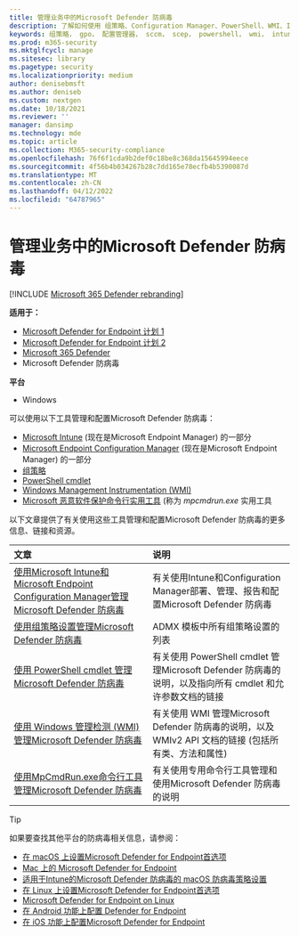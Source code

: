 ```yaml
---
title: 管理业务中的Microsoft Defender 防病毒
description: 了解如何使用 组策略、Configuration Manager、PowerShell、WMI、Intune 和命令行来管理 Microsoft Defender AV
keywords: 组策略， gpo， 配置管理器， sccm， scep， powershell， wmi， intune， defender， 防病毒， 防恶意软件， 安全性， 保护
ms.prod: m365-security
ms.mktglfcycl: manage
ms.sitesec: library
ms.pagetype: security
ms.localizationpriority: medium
author: denisebmsft
ms.author: deniseb
ms.custom: nextgen
ms.date: 10/18/2021
ms.reviewer: ''
manager: dansimp
ms.technology: mde
ms.topic: article
ms.collection: M365-security-compliance
ms.openlocfilehash: 76f6f1cda9b2def0c18be8c368da15645994eece
ms.sourcegitcommit: 4f56b4b034267b28c7dd165e78ecfb4b5390087d
ms.translationtype: MT
ms.contentlocale: zh-CN
ms.lasthandoff: 04/12/2022
ms.locfileid: "64787965"
---
```

# <a name="manage-microsoft-defender-antivirus-in-your-business"></a>管理业务中的Microsoft Defender 防病毒

[!INCLUDE [Microsoft 365 Defender rebranding](../../includes/microsoft-defender.md)]


**适用于：**

- [Microsoft Defender for Endpoint 计划 1](https://go.microsoft.com/fwlink/p/?linkid=2154037)
- [Microsoft Defender for Endpoint 计划 2](https://go.microsoft.com/fwlink/p/?linkid=2154037)
- [Microsoft 365 Defender](https://go.microsoft.com/fwlink/?linkid=2118804)
- Microsoft Defender 防病毒

**平台**
- Windows

可以使用以下工具管理和配置Microsoft Defender 防病毒：

- [Microsoft Intune](/mem/intune/protect/endpoint-security-antivirus-policy) (现在是Microsoft Endpoint Manager) 的一部分
- [Microsoft Endpoint Configuration Manager](/mem/configmgr/protect/deploy-use/endpoint-protection-configure) (现在是Microsoft Endpoint Manager) 的一部分
- [组策略](./use-group-policy-microsoft-defender-antivirus.md)
- [PowerShell cmdlet](./use-powershell-cmdlets-microsoft-defender-antivirus.md)
- [Windows Management Instrumentation (WMI)](./use-wmi-microsoft-defender-antivirus.md)
- [Microsoft 恶意软件保护命令行实用工具](./command-line-arguments-microsoft-defender-antivirus.md) (称为 *mpcmdrun.exe* 实用工具

以下文章提供了有关使用这些工具管理和配置Microsoft Defender 防病毒的更多信息、链接和资源。

|文章|说明|
|:---|:---|
|[使用Microsoft Intune和Microsoft Endpoint Configuration Manager管理Microsoft Defender 防病毒](use-intune-config-manager-microsoft-defender-antivirus.md)|有关使用Intune和Configuration Manager部署、管理、报告和配置Microsoft Defender 防病毒|
|[使用组策略设置管理Microsoft Defender 防病毒](use-group-policy-microsoft-defender-antivirus.md)|ADMX 模板中所有组策略设置的列表|
|[使用 PowerShell cmdlet 管理Microsoft Defender 防病毒](use-powershell-cmdlets-microsoft-defender-antivirus.md)|有关使用 PowerShell cmdlet 管理Microsoft Defender 防病毒的说明，以及指向所有 cmdlet 和允许参数文档的链接|
|[使用 Windows 管理检测 (WMI) 管理Microsoft Defender 防病毒](use-wmi-microsoft-defender-antivirus.md)|有关使用 WMI 管理Microsoft Defender 防病毒的说明，以及 WMIv2 API 文档的链接 (包括所有类、方法和属性) |
|[使用MpCmdRun.exe命令行工具管理Microsoft Defender 防病毒](command-line-arguments-microsoft-defender-antivirus.md)|有关使用专用命令行工具管理和使用Microsoft Defender 防病毒的说明|

> [!TIP]
> 如果要查找其他平台的防病毒相关信息，请参阅：
> - [在 macOS 上设置Microsoft Defender for Endpoint首选项](mac-preferences.md)
> - [Mac 上的 Microsoft Defender for Endpoint](microsoft-defender-endpoint-mac.md)
> - [适用于Intune的Microsoft Defender 防病毒的 macOS 防病毒策略设置](/mem/intune/protect/antivirus-microsoft-defender-settings-macos)
> - [在 Linux 上设置Microsoft Defender for Endpoint首选项](linux-preferences.md)
> - [Microsoft Defender for Endpoint on Linux](microsoft-defender-endpoint-linux.md)
> - [在 Android 功能上配置 Defender for Endpoint](android-configure.md)
> - [在 iOS 功能上配置Microsoft Defender for Endpoint](ios-configure-features.md)